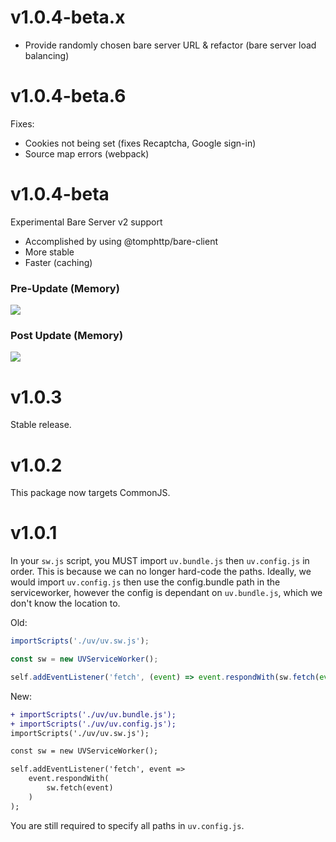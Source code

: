 # v1.0.4-beta.x
- Provide randomly chosen bare server URL & refactor (bare server load balancing)


# v1.0.4-beta.6
Fixes:

- Cookies not being set (fixes Recaptcha, Google sign-in)
- Source map errors (webpack)


# v1.0.4-beta
Experimental Bare Server v2 support

- Accomplished by using @tomphttp/bare-client
- More stable
- Faster (caching)

### Pre-Update (Memory)

<img src="https://cdn.discordapp.com/attachments/951957740337643543/1043383736227598396/image.png">

### Post Update (Memory)

<img src="https://cdn.discordapp.com/attachments/959140616149794816/1048364779787530330/image.png">


# v1.0.3
Stable release.

# v1.0.2

This package now targets CommonJS.

# v1.0.1

In your `sw.js` script, you MUST import `uv.bundle.js` then `uv.config.js` in order. This is because we can no longer hard-code the paths. Ideally, we would import `uv.config.js` then use the config.bundle path in the serviceworker, however the config is dependant on `uv.bundle.js`, which we don't know the location to.

Old:

```js
importScripts('./uv/uv.sw.js');

const sw = new UVServiceWorker();

self.addEventListener('fetch', (event) => event.respondWith(sw.fetch(event)));
```

New:

```diff
+ importScripts('./uv/uv.bundle.js');
+ importScripts('./uv/uv.config.js');
importScripts('./uv/uv.sw.js');

const sw = new UVServiceWorker();

self.addEventListener('fetch', event =>
    event.respondWith(
        sw.fetch(event)
    )
);
```

You are still required to specify all paths in `uv.config.js`.
